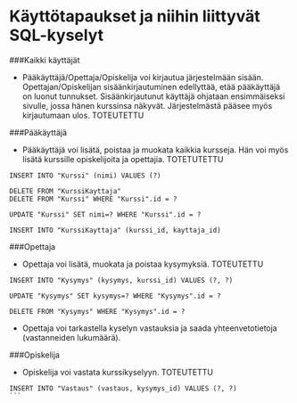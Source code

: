 # Käyttötapaukset ja niihin liittyvät SQL-kyselyt

###Kaikki käyttäjät
* Pääkäyttäjä/Opettaja/Opiskelija voi kirjautua järjestelmään sisään. Opettajan/Opiskelijan sisäänkirjautuminen edellyttää, etää pääkäyttäjä on luonut tunnukset. Sisäänkirjautunut käyttäjä ohjataan ensimmäiseksi sivulle, jossa hänen kurssinsa näkyvät. Järjestelmästä pääsee myös kirjautumaan ulos. TOTEUTETTU

###Pääkäyttäjä
* Pääkäyttäjä voi lisätä, poistaa ja muokata kaikkia kursseja. Hän voi myös lisätä kurssille opiskelijoita ja opettajia. TOTETUTETTU

```
INSERT INTO "Kurssi" (nimi) VALUES (?)
```

```
DELETE FROM "KurssiKayttaja"
DELETE FROM "Kurssi" WHERE "Kurssi".id = ?
````

```
UPDATE "Kurssi" SET nimi=? WHERE "Kurssi".id = ?
````

```
INSERT INTO "KurssiKayttaja" (kurssi_id, kayttaja_id)
```

###Opettaja
* Opettaja voi lisätä, muokata ja poistaa kysymyksiä. TOTEUTETTU

```
INSERT INTO "Kysymys" (kysymys, kurssi_id) VALUES (?, ?)
```

```
UPDATE "Kysymys" SET kysymys=? WHERE "Kysymys".id = ?
```

```
DELETE FROM "Kysymys" WHERE "Kysymys".id = ?
```

* Opettaja voi tarkastella kyselyn vastauksia ja saada yhteenvetotietoja (vastanneiden lukumäärä). 

###Opiskelija
* Opiskelija voi vastata kurssikyselyyn. TOTEUTETTU

````
INSERT INTO "Vastaus" (vastaus, kysymys_id) VALUES (?, ?)
```